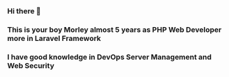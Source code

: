 ### Hi there 👋
### This is your boy Morley almost 5 years as PHP Web Developer more in Laravel Framework
### I have good knowledge in DevOps Server Management and Web Security

<!--
**pinoywebs123/pinoywebs123** is a ✨ _special_ ✨ repository because its `README.md` (this file) appears on your GitHub profile.

Here are some ideas to get you started:

- 🔭 I’m currently working on still looking for healthly and well paid company for long term.
- 🌱 I’m currently learning DevOps Server Management and Web Security
- 👯 I’m looking to collaborate on ...
- 🤔 I’m looking for help with ...
- 💬 Ask me about ...
- 📫 How to reach me: ...
- 😄 Pronouns: ...
- ⚡ Fun fact: ...
-->
